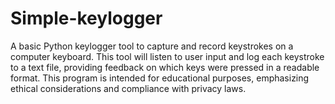 # Simple-keylogger
A basic Python keylogger tool to capture and record keystrokes on a computer keyboard.
This tool will listen to user input and log each keystroke to a text file, providing feedback on which keys were pressed in a readable format.
This program is intended for educational purposes, emphasizing ethical considerations and compliance with privacy laws.
